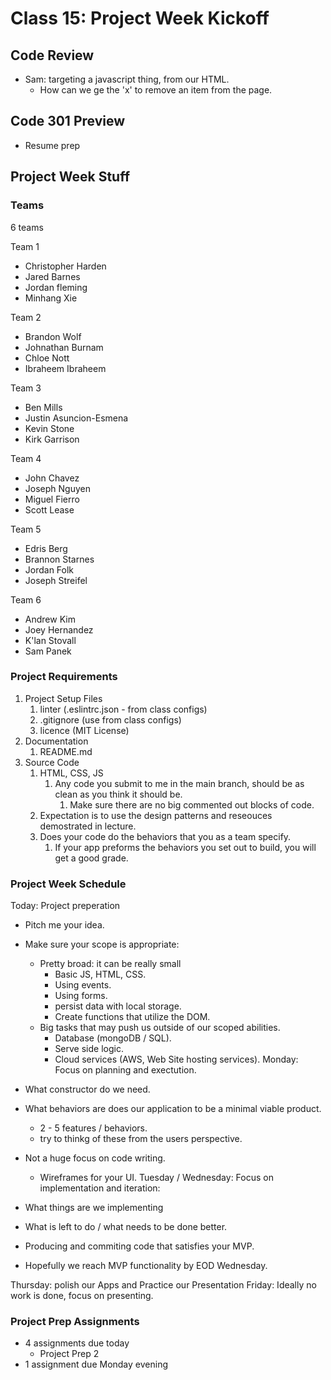 # Class 15: Project Week Kickoff

## Code Review

* Sam: targeting a javascript thing, from our HTML.
  * How can we ge the 'x' to remove an item from the page.

## Code 301 Preview

* Resume prep

## Project Week Stuff

### Teams

6 teams

Team 1

* Christopher Harden
* Jared Barnes
* Jordan fleming
* Minhang Xie

Team 2

* Brandon Wolf
* Johnathan Burnam
* Chloe Nott
* Ibraheem Ibraheem

Team 3

* Ben Mills
* Justin Asuncion-Esmena
* Kevin Stone
* Kirk Garrison

Team 4

* John Chavez
* Joseph Nguyen
* Miguel Fierro
* Scott Lease

Team 5

* Edris Berg
* Brannon Starnes
* Jordan Folk
* Joseph Streifel

Team 6

* Andrew Kim
* Joey Hernandez
* K'lan Stovall
* Sam Panek

### Project Requirements

1. Project Setup Files
   1. linter (.eslintrc.json - from class configs)
   2. .gitignore (use from class configs)
   3. licence (MIT License)
2. Documentation
   1. README.md
3. Source Code
   1. HTML, CSS, JS
      1. Any code you submit to me in the main branch, should be as clean as you think it should be.
         1. Make sure there are no big commented out blocks of code.
   2. Expectation is to use the design patterns and reseouces demostrated in lecture.
   3. Does your code do the behaviors that you as a team specify.
      1. If your app preforms the behaviors you set out to build, you will get a good grade.

### Project Week Schedule

Today: Project preperation

* Pitch me your idea.
* Make sure your scope is appropriate:
  * Pretty broad: it can be really small
    * Basic JS, HTML, CSS.
    * Using events.
    * Using forms.
    * persist data with local storage.
    * Create functions that utilize the DOM.
  * Big tasks that may push us outside of our scoped abilities.
    * Database (mongoDB / SQL).
    * Serve side logic.
    * Cloud services (AWS, Web Site hosting services).
Monday: Focus on planning and exectution.

* What constructor do we need.
* What behaviors are does our application to be a minimal viable product.
  * 2 - 5 features / behaviors.
  * try to thinkg of these from the users perspective.
* Not a huge focus on code writing.
  * Wireframes for your UI.
Tuesday / Wednesday: Focus on implementation and iteration:

* What things are we implementing
* What is left to do / what needs to be done better.
* Producing and commiting code that satisfies your MVP.
* Hopefully we reach MVP functionality by EOD Wednesday.

Thursday: polish our Apps and Practice our Presentation
Friday: Ideally no work is done, focus on presenting.

### Project Prep Assignments

* 4 assignments due today
  * Project Prep 2
* 1 assignment due Monday evening
